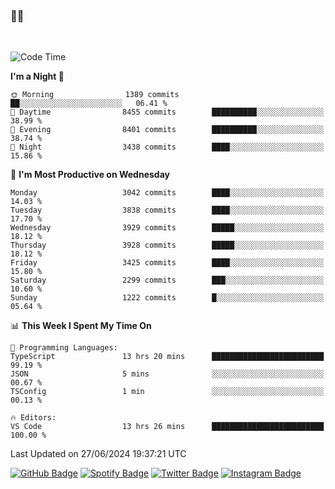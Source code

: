 ### 🤙🍺

<!-- <a href="https://github-readme-stats.vercel.app/api?username=hzak2xx&count_private=true&show_icons=true&theme=dracula">
  <img align="center" src="https://github-readme-stats.vercel.app/api?username=hzak2xx&count_private=true&show_icons=true&theme=dracula" />
</a>
</br> -->
</br>

<!--START_SECTION:waka-->
![Code Time](http://img.shields.io/badge/Code%20Time-3%2C436%20hrs%2028%20mins-blue)

**I'm a Night 🦉** 

```text
🌞 Morning                1389 commits        ██░░░░░░░░░░░░░░░░░░░░░░░   06.41 % 
🌆 Daytime                8455 commits        ██████████░░░░░░░░░░░░░░░   38.99 % 
🌃 Evening                8401 commits        ██████████░░░░░░░░░░░░░░░   38.74 % 
🌙 Night                  3438 commits        ████░░░░░░░░░░░░░░░░░░░░░   15.86 % 
```
📅 **I'm Most Productive on Wednesday** 

```text
Monday                   3042 commits        ████░░░░░░░░░░░░░░░░░░░░░   14.03 % 
Tuesday                  3838 commits        ████░░░░░░░░░░░░░░░░░░░░░   17.70 % 
Wednesday                3929 commits        █████░░░░░░░░░░░░░░░░░░░░   18.12 % 
Thursday                 3928 commits        █████░░░░░░░░░░░░░░░░░░░░   18.12 % 
Friday                   3425 commits        ████░░░░░░░░░░░░░░░░░░░░░   15.80 % 
Saturday                 2299 commits        ███░░░░░░░░░░░░░░░░░░░░░░   10.60 % 
Sunday                   1222 commits        █░░░░░░░░░░░░░░░░░░░░░░░░   05.64 % 
```


📊 **This Week I Spent My Time On** 

```text
💬 Programming Languages: 
TypeScript               13 hrs 20 mins      █████████████████████████   99.19 % 
JSON                     5 mins              ░░░░░░░░░░░░░░░░░░░░░░░░░   00.67 % 
TSConfig                 1 min               ░░░░░░░░░░░░░░░░░░░░░░░░░   00.13 % 

🔥 Editors: 
VS Code                  13 hrs 26 mins      █████████████████████████   100.00 % 
```


 Last Updated on 27/06/2024 19:37:21 UTC
<!--END_SECTION:waka-->

[![GitHub Badge](https://img.shields.io/badge/GitHub-100000?style=for-the-badge&logo=github&logoColor=white)](https://github.com/hzak2xx)
[![Spotify Badge](https://img.shields.io/badge/Spotify-1ED760?&style=for-the-badge&logo=spotify&logoColor=white)](https://open.spotify.com/user/uf90s6sbbh75a1mt44clkhkvf)
[![Twitter Badge](https://img.shields.io/badge/Twitter-1DA1F2?style=for-the-badge&logo=twitter&logoColor=white)](https://twitter.com/hzak2xx)
[![Instagram Badge](https://img.shields.io/badge/Instagram-E4405F?style=for-the-badge&logo=instagram&logoColor=white)](https://www.instagram.com/hzak2xx/)
